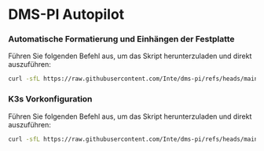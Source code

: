# DMS-PI Autopilot

### Automatische Formatierung und Einhängen der Festplatte
Führen Sie folgenden Befehl aus, um das Skript herunterzuladen und direkt auszuführen:
```bash
curl -sfL https://raw.githubusercontent.com/Inte/dms-pi/refs/heads/main/autopilot/format_and_mount_nvme.sh | sudo sh -
```
### K3s Vorkonfiguration
Führen Sie folgenden Befehl aus, um das Skript herunterzuladen und direkt auszuführen:
```bash
curl -sfL https://raw.githubusercontent.com/Inte/dms-pi/refs/heads/main/autopilot/k3s.sh | sudo sh -
```